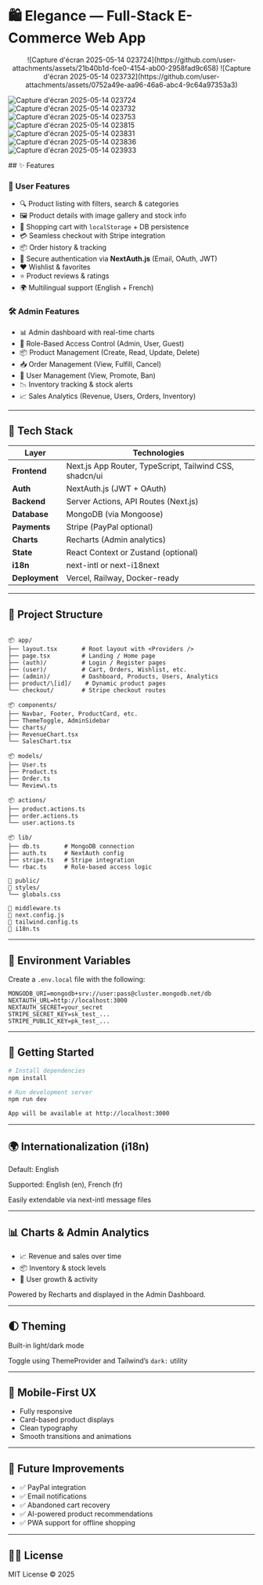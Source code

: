 
# 🛍️ Elegance — Full-Stack E-Commerce Web App
<p align="center">
![Capture d'écran 2025-05-14 023724](https://github.com/user-attachments/assets/21b40b1d-fce0-4154-ab00-2958fad9c658)
![Capture d'écran 2025-05-14 023732](https://github.com/user-attachments/assets/0752a49e-aa96-46a6-abc4-9c64a97353a3)

<p align="center">




![Capture d'écran 2025-05-14 023724](https://github.com/user-attachments/assets/1d06aff9-322a-46ee-a670-9c5f014177f0)
![Capture d'écran 2025-05-14 023732](https://github.com/user-attachments/assets/73ee68e0-8d41-4651-aba8-e0a02291eede)
![Capture d'écran 2025-05-14 023753](https://github.com/user-attachments/assets/4f92a79c-cf93-47ef-ab6e-60265246e2f1)
![Capture d'écran 2025-05-14 023815](https://github.com/user-attachments/assets/d2d714f9-2d2d-43fc-af3c-5fba5e1c9e7e)
![Capture d'écran 2025-05-14 023831](https://github.com/user-attachments/assets/8c39f938-87ed-45f1-aab0-8dc4f8941ae6)
![Capture d'écran 2025-05-14 023836](https://github.com/user-attachments/assets/0b8cc9c6-b52a-458a-a952-150a04820523)
![Capture d'écran 2025-05-14 023933](https://github.com/user-attachments/assets/7a9980a3-3193-4721-b7fc-a05c4f3841d8)
</p>
## ✨ Features


### 👤 User Features

- 🔍 Product listing with filters, search & categories
- 🖼️ Product details with image gallery and stock info
- 🛒 Shopping cart with `localStorage` + DB persistence
- 💳 Seamless checkout with Stripe integration
- 📦 Order history & tracking
- 🔐 Secure authentication via **NextAuth.js** (Email, OAuth, JWT)
- ❤️ Wishlist & favorites
- ⭐ Product reviews & ratings
- 🌍 Multilingual support (English + French)

### 🛠️ Admin Features

- 📊 Admin dashboard with real-time charts
- 👥 Role-Based Access Control (Admin, User, Guest)
- 📦 Product Management (Create, Read, Update, Delete)
- 📥 Order Management (View, Fulfill, Cancel)
- 🙍 User Management (View, Promote, Ban)
- 📉 Inventory tracking & stock alerts
- 📈 Sales Analytics (Revenue, Users, Orders, Inventory)

---

## 🧱 Tech Stack

| Layer         | Technologies                                              |
|---------------|-----------------------------------------------------------|
| **Frontend**  | Next.js App Router, TypeScript, Tailwind CSS, shadcn/ui  |
| **Auth**      | NextAuth.js (JWT + OAuth)                                |
| **Backend**   | Server Actions, API Routes (Next.js)                     |
| **Database**  | MongoDB (via Mongoose)                                   |
| **Payments**  | Stripe (PayPal optional)                                 |
| **Charts**    | Recharts (Admin analytics)                               |
| **State**     | React Context or Zustand (optional)                      |
| **i18n**      | next-intl or next-i18next                                |
| **Deployment**| Vercel, Railway, Docker-ready                            |

---

## 📁 Project Structure

```

📦 app/
├── layout.tsx       # Root layout with <Providers />
├── page.tsx         # Landing / Home page
├── (auth)/          # Login / Register pages
├── (user)/          # Cart, Orders, Wishlist, etc.
├── (admin)/         # Dashboard, Products, Users, Analytics
├── product/\[id]/    # Dynamic product pages
└── checkout/        # Stripe checkout routes

📦 components/
├── Navbar, Footer, ProductCard, etc.
├── ThemeToggle, AdminSidebar
└── charts/
├── RevenueChart.tsx
└── SalesChart.tsx

📦 models/
├── User.ts
├── Product.ts
├── Order.ts
└── Review\.ts

📦 actions/
├── product.actions.ts
├── order.actions.ts
└── user.actions.ts

📦 lib/
├── db.ts       # MongoDB connection
├── auth.ts     # NextAuth config
├── stripe.ts   # Stripe integration
└── rbac.ts     # Role-based access logic

📁 public/
📁 styles/
└── globals.css

🧾 middleware.ts
🧾 next.config.js
🧾 tailwind.config.ts
🧾 i18n.ts

````

---

## 🔐 Environment Variables

Create a `.env.local` file with the following:

```env
MONGODB_URI=mongodb+srv://user:pass@cluster.mongodb.net/db
NEXTAUTH_URL=http://localhost:3000
NEXTAUTH_SECRET=your_secret
STRIPE_SECRET_KEY=sk_test_...
STRIPE_PUBLIC_KEY=pk_test_...
````

---

## 🚀 Getting Started

```bash
# Install dependencies
npm install

# Run development server
npm run dev

App will be available at http://localhost:3000
```

---

## 🌍 Internationalization (i18n)

Default: English

Supported: English (en), French (fr)

Easily extendable via next-intl message files

---

## 📊 Charts & Admin Analytics

* 📈 Revenue and sales over time
* 📦 Inventory & stock levels
* 👥 User growth & activity

Powered by Recharts and displayed in the Admin Dashboard.

---

## 🌓 Theming

Built-in light/dark mode

Toggle using ThemeProvider and Tailwind’s `dark:` utility

---

## 📱 Mobile-First UX

* Fully responsive
* Card-based product displays
* Clean typography
* Smooth transitions and animations

---

## 🔮 Future Improvements

* ✅ PayPal integration
* ✅ Email notifications
* ✅ Abandoned cart recovery
* ✅ AI-powered product recommendations
* ✅ PWA support for offline shopping

---

## 🧑‍💻 License

MIT License © 2025

```
```
